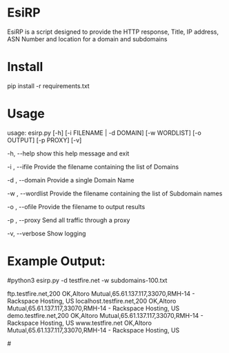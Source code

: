 # EsiRP
EsiRP is a script designed to provide the HTTP response, Title, IP address, ASN Number and location for a domain and subdomains

# Install

pip install -r requirements.txt

# Usage
usage: esirp.py [-h] [-i FILENAME | -d DOMAIN] [-w WORDLIST] [-o OUTPUT] [-p PROXY] [-v]

<p>-h, --help                                                show this help message and exit</p>
<p>-i <filename>, --ifile <filename>                         Provide the filename containing the list of Domains</p>
<p>-d <domain>, --domain <domain>                            Provide a single Domain Name</p>
<p>-w <wordlist filename>, --wordlist <wordlist filename>    Provide the filename containing the list of Subdomain names</p>
<p>-o <output filename>, --ofile <output filename>           Provide the filename to output results</p>
<p>-p <ip address>, --proxy <ip address>                     Send all traffic through a proxy</p>
<p>-v, --verbose                                             Show logging</p>


# Example Output:

#python3 esirp.py -d testfire.net -w subdomains-100.txt
<p>ftp.testfire.net,200 OK,Altoro Mutual,65.61.137.117,33070,RMH-14 - Rackspace Hosting, US
localhost.testfire.net,200 OK,Altoro Mutual,65.61.137.117,33070,RMH-14 - Rackspace Hosting, US
demo.testfire.net,200 OK,Altoro Mutual,65.61.137.117,33070,RMH-14 - Rackspace Hosting, US
www.testfire.net OK,Altoro Mutual,65.61.137.117,33070,RMH-14 - Rackspace Hosting, US</p>
#

